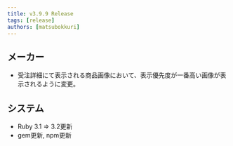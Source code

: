 ```yaml
---
title: v3.9.9 Release
tags: [release]
authors: [matsubokkuri]
---
```


<!-- truncate -->

## メーカー

- 受注詳細にて表示される商品画像において、表示優先度が一番高い画像が表示されるように変更。

## システム

- Ruby 3.1 => 3.2更新
- gem更新, npm更新


